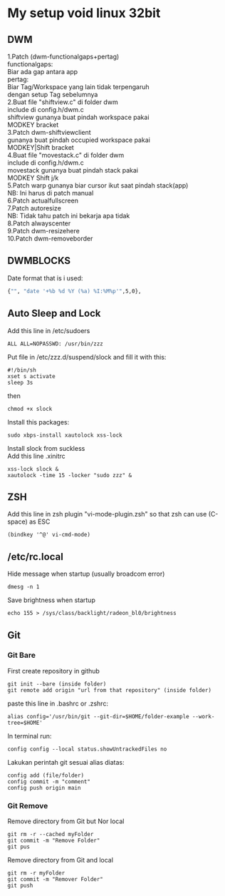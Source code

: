 #   My setup void linux 32bit
## DWM
1.Patch (dwm-functionalgaps+pertag)\
functionalgaps:\
Biar ada gap antara app\
pertag:\
Biar Tag/Workspace yang lain tidak terpengaruh\
dengan setup Tag sebelumnya\
2.Buat file "shiftview.c" di folder dwm\
include di config.h/dwm.c\
shiftview gunanya buat pindah workspace pakai\
MODKEY bracket\
3.Patch dwm-shiftviewclient\
gunanya buat pindah occupied workspace pakai\
MODKEY|Shift bracket\
4.Buat file "movestack.c" di folder dwm\
include di config.h/dwm.c\
movestack gunanya buat pindah stack pakai\
MODKEY Shift j/k\
5.Patch warp gunanya biar cursor ikut saat pindah stack(app)\
NB: Ini harus di patch manual\
6.Patch actualfullscreen\
7.Patch autoresize\
NB: Tidak tahu patch ini bekarja apa tidak\
8.Patch alwayscenter\
9.Patch dwm-resizehere\
10.Patch dwm-removeborder

## DWMBLOCKS
Date format that is i used:
```bash
{"", "date '+%b %d %Y (%a) %I:%M%p'",5,0},
```

## Auto Sleep and Lock
Add this line in /etc/sudoers
```
ALL ALL=NOPASSWD: /usr/bin/zzz
```
Put file in /etc/zzz.d/suspend/slock and fill it with this:
```
#!/bin/sh
xset s activate
sleep 3s
```
then
```
chmod +x slock
```
Install this packages:
```
sudo xbps-install xautolock xss-lock
```
Install slock from suckless<br/>
Add this line .xinitrc
```
xss-lock slock &
xautolock -time 15 -locker "sudo zzz" &
```
## ZSH
Add this line in zsh plugin "vi-mode-plugin.zsh" so that
zsh can use (C-space) as ESC
```
(bindkey '^@' vi-cmd-mode)
```

## /etc/rc.local
Hide message when startup (usually broadcom error)
```
dmesg -n 1
```
Save brightness when startup
```
echo 155 > /sys/class/backlight/radeon_bl0/brightness
```

## Git
### Git Bare
First create repository in github
```
git init --bare (inside folder)
git remote add origin "url from that repository" (inside folder)
```
paste this line in .bashrc or .zshrc:
```
alias config='/usr/bin/git --git-dir=$HOME/folder-example --work-tree=$HOME'
```
In terminal run:
```
config config --local status.showUntrackedFiles no
```
Lakukan perintah git sesuai alias diatas:
```
config add (file/folder)
config commit -m "comment"
config push origin main
```
### Git Remove
Remove directory from Git but Nor local
```
git rm -r --cached myFolder
git commit -m "Remove Folder"
git pus
```
Remove directory from Git and local
```
git rm -r myFolder
git commit -m "Remover Folder"
git push
```
